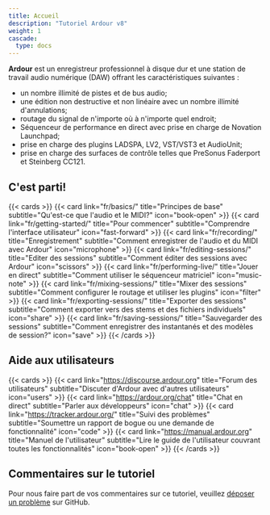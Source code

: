```yaml
---
title: Accueil
description: "Tutoriel Ardour v8"
weight: 1
cascade:
  type: docs
---
```


**Ardour** est un enregistreur professionnel à disque dur et une station de travail audio numérique (DAW) offrant les caractéristiques suivantes :

- un nombre illimité de pistes et de bus audio;
- une édition non destructive et non linéaire avec un nombre illimité d'annulations;
- routage du signal de n'importe où à n'importe quel endroit;
- Séquenceur de performance en direct avec prise en charge de Novation Launchpad;
- prise en charge des plugins LADSPA, LV2, VST/VST3 et AudioUnit;
- prise en charge des surfaces de contrôle telles que PreSonus Faderport et Steinberg CC121.

## C'est parti!

{{< cards >}}
  {{< card link="fr/basics/" title="Principes de base" subtitle="Qu'est-ce que l'audio et le MIDI?" icon="book-open" >}}
  {{< card link="fr/getting-started/" title="Pour commencer" subtitle="Comprendre l'interface utilisateur" icon="fast-forward" >}}
  {{< card link="fr/recording/" title="Enregistrement" subtitle="Comment enregistrer de l'audio et du MIDI avec Ardour" icon="microphone" >}}
  {{< card link="fr/editing-sessions/" title="Editer des sessions" subtitle="Comment éditer des sessions avec Ardour" icon="scissors" >}}
  {{< card link="fr/performing-live/" title="Jouer en direct" subtitle="Comment utiliser le séquenceur matriciel" icon="music-note" >}}
  {{< card link="fr/mixing-sessions/" title="Mixer des sessions" subtitle="Comment configurer le routage et utiliser les plugins" icon="filter" >}}
  {{< card link="fr/exporting-sessions/" title="Exporter des sessions" subtitle="Comment exporter vers des stems et des fichiers individuels" icon="share" >}}
  {{< card link="fr/saving-sessions/" title="Sauvegarder des sessions" subtitle="Comment enregistrer des instantanés et des modèles de session?" icon="save" >}}
{{< /cards >}}

## Aide aux utilisateurs

{{< cards >}}
  {{< card link="https://discourse.ardour.org" title="Forum des utilisateurs" subtitle="Discuter d'Ardour avec d'autres utilisateurs" icon="users" >}}
  {{< card link="https://ardour.org/chat" title="Chat en direct" subtitle="Parler aux développeurs" icon="chat" >}}
  {{< card link="https://tracker.ardour.org/" title="Suivi des problèmes" subtitle="Soumettre un rapport de bogue ou une demande de fonctionnalité" icon="code" >}}
  {{< card link="https://manual.ardour.org" title="Manuel de l'utilisateur" subtitle="Lire le guide de l'utilisateur couvrant toutes les fonctionnalités" icon="book-open" >}}
{{< /cards >}}

## Commentaires sur le tutoriel

Pour nous faire part de vos commentaires sur ce tutoriel, veuillez [déposer un problème](https://github.com/prokoudine/ardour-tutorial/issues) sur GitHub.